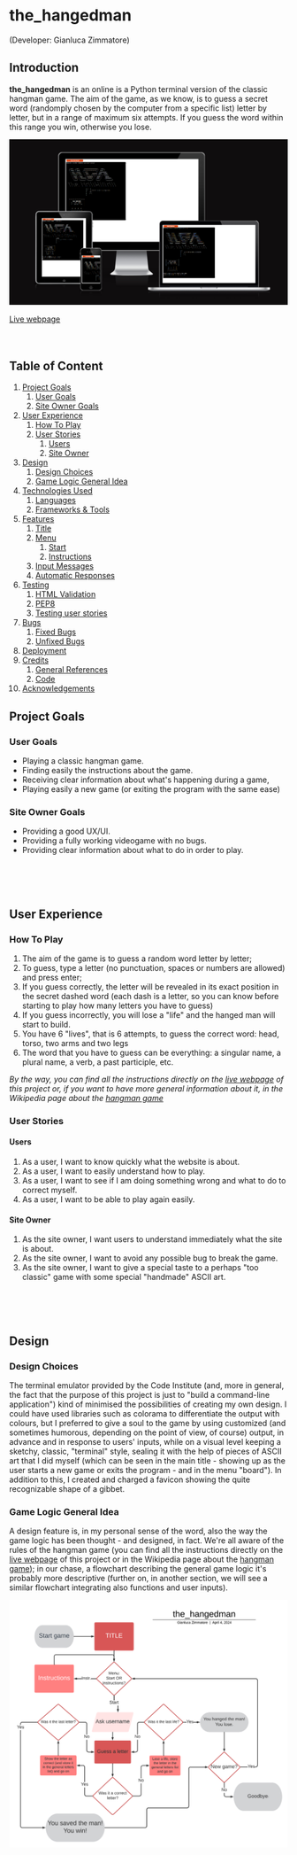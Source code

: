 # the_hangedman

(Developer: Gianluca Zimmatore)

## Introduction ##
**the_hangedman** is an online is a Python terminal version of the classic hangman game. The aim of the game, as we know, is to guess a secret word (randomply chosen by the computer from a specific list) letter by letter, but in a range of maximum six attempts. If you guess the word within this range you win, otherwise you lose.

![Mockup image](docs/mockup_hangedman.png)

[Live webpage](https://the-hangedman-9d230e2d51fc.herokuapp.com/)
<br>
<br>
<br>

## Table of Content

1. [Project Goals](#project-goals)
    1. [User Goals](#user-goals)
    2. [Site Owner Goals](#site-owner-goals)
2. [User Experience](#user-experience)
    1. [How To Play](#how-to-play)
    2. [User Stories](#user-stories)
        1. [Users](#users)
        2. [Site Owner](#site-owner)
3. [Design](#design)
    1. [Design Choices](#design-choices)
    2. [Game Logic General Idea](#game-logic-general-idea)
4. [Technologies Used](#technologies-used)
    1. [Languages](#languages)
    2. [Frameworks & Tools](#frameworks-&-tools)
5. [Features](#features)
    1. [Title](#title)
    2. [Menu](#menu)
        1. [Start](#start)
        2. [Instructions](#instructions)
    3. [Input Messages](#input-messages)
    4. [Automatic Responses](#automatic-responses)
6. [Testing](#testing)
    1. [HTML Validation](#HTML-validation)
    2. [PEP8](#PEP8)
    3. [Testing user stories](#testing-user-stories)
7. [Bugs](#Bugs)
    1. [Fixed Bugs](#fixed-bugs)
    2. [Unfixed Bugs](#unfixed-bugs)
8. [Deployment](#deployment)
9. [Credits](#credits)
    1. [General References](#general-references)
    2. [Code](#code)
10. [Acknowledgements](#acknowledgements)

## Project Goals 

### User Goals
- Playing a classic hangman game. 
- Finding easily the instructions about the game.
- Receiving clear information about what's happening during a game,
- Playing easily a new game (or exiting the program with the same ease)

### Site Owner Goals
- Providing a good UX/UI.
- Providing a fully working videogame with no bugs.
- Providing clear information about what to do in order to play.
<br>
<br>
<br>

## User Experience

### How To Play
1. The aim of the game is to guess a random word letter by letter;
2. To guess, type a letter (no punctuation, spaces or numbers are allowed) and press enter;
3. If you guess correctly, the letter will be revealed in its exact position in
   the secret dashed word (each dash is a letter, so you can know before starting to play how many letters you have to guess)
4. If you guess incorrectly, you will lose a "life" and the hanged man will
   start to build.
5. You have 6 "lives", that is 6 attempts, to guess the correct word: head, torso, two arms and two
   legs
6. The word that you have to guess can be everything: a singular name, a plural
   name, a verb, a past participle, etc.
   
*By the way, you can find all the instructions directly on the [live webpage](https://the-hangedman-9d230e2d51fc.herokuapp.com/) of this project or, if you want to have more general information about it, in the Wikipedia page about the [hangman game](https://en.wikipedia.org/wiki/Hangman_(game))*

### User Stories

#### Users 
1. As a user, I want to know quickly what the website is about.
2. As a user, I want to easily understand how to play.
3. As a user, I want to see if I am doing something wrong and what to do to correct myself.
4. As a user, I want to be able to play again easily.

#### Site Owner 
1. As the site owner, I want users to understand immediately what the site is about.
2. As the site owner, I want to avoid any possible bug to break the game.
3. As the site owner, I want to give a special taste to a perhaps "too classic" game with some special "handmade" ASCII art.
<br>
<br>
<br>

## Design

### Design Choices
The terminal emulator provided by the Code Institute (and, more in general, the fact that the purpose of this project is just to "build a command-line application") kind of minimised the possibilities of creating my own design. I could have used libraries such as colorama to differentiate the output with colours, but I preferred to give a soul to the game by using customized (and sometimes humorous, depending on the point of view, of course) output, in advance and in response to users' inputs, while on a visual level keeping a sketchy, classic, "terminal" style, sealing it with the help of pieces of ASCII art that I did myself (which can be seen in the main title - showing up as the user starts a new game or exits the program - and in the menu "board"). In addition to this, I created and charged a favicon showing the quite recognizable shape of a gibbet.

### Game Logic General Idea
A design feature is, in my personal sense of the word, also the way the game logic has been thought - and designed, in fact. We're all aware of the rules of the hangman game (you can find all the instructions directly on the [live webpage](https://the-hangedman-9d230e2d51fc.herokuapp.com/) of this project or in the Wikipedia page about the [hangman game](https://en.wikipedia.org/wiki/Hangman_(game))); in our chase, a flowchart describing the general game logic it's probably more descriptive (further on, in another section, we will see a similar flowchart integrating also functions and user inputs).

![General Game Logic Flowchart](docs/flowcharts/general-flowchart-hangedman.png)
